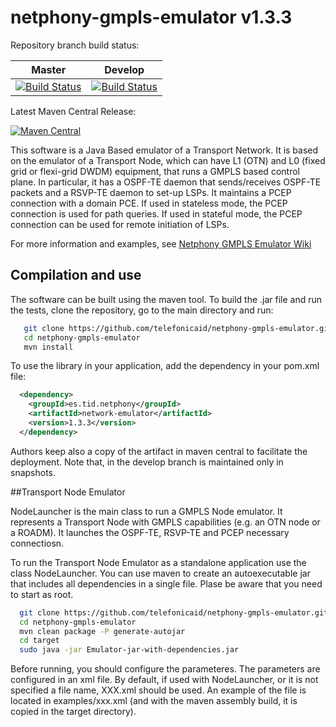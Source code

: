 netphony-gmpls-emulator v1.3.3
===================
Repository branch build status:

| **Master**  | **Develop**   |
|:---:|:---:|
| [![Build Status](https://travis-ci.org/telefonicaid/netphony-gmpls-emulator.svg?branch=master)](https://travis-ci.org/telefonicaid/netphony-gmpls-emulator) | [![Build Status](https://travis-ci.org/telefonicaid/netphony-gmpls-emulator.svg?branch=develop)](https://travis-ci.org/telefonicaid/netphony-gmpls-emulator) |

Latest Maven Central Release: 

[![Maven Central](https://maven-badges.herokuapp.com/maven-central/es.tid.netphony/gmpls-emulator/badge.svg?style=flat-square)](https://maven-badges.herokuapp.com/maven-central/es.tid.netphony/gmpls-emulator/)

This software is a Java Based emulator of a Transport Network. It is based on the emulator of a Transport Node, which can have L1 (OTN) and L0 (fixed grid or flexi-grid DWDM) equipment, that runs a GMPLS based control plane. In particular, it has a OSPF-TE daemon that sends/receives OSPF-TE packets and a RSVP-TE daemon to set-up LSPs. It maintains a PCEP connection with a domain PCE. If used in stateless mode, the PCEP connection is used for path queries. If used in stateful mode, the PCEP connection can be used for remote initiation of LSPs.

For more information and examples, see [Netphony GMPLS Emulator Wiki](https://github.com/telefonicaid/netphony-gmpls-emulator/wiki)
## Compilation and use

The software can be built using the maven tool. 
To build the .jar file and run the tests, clone the repository, go to the main directory and run:
 ```bash
    git clone https://github.com/telefonicaid/netphony-gmpls-emulator.git
    cd netphony-gmpls-emulator
    mvn install
 ```
 To use the library in your application, add the dependency in your pom.xml file:
  ```xml
    <dependency>
      <groupId>es.tid.netphony</groupId>
      <artifactId>network-emulator</artifactId>
      <version>1.3.3</version>
    </dependency>
 ```
  Authors keep also a copy of the artifact in maven central to facilitate the deployment. 
  Note that, in the develop branch is maintained only in snapshots.
  
##Transport Node Emulator

NodeLauncher is the main class to run a GMPLS Node emulator. It represents a Transport Node with GMPLS capabilities (e.g. an OTN node or a ROADM). It launches the OSPF-TE, RSVP-TE and PCEP necessary connectiosn. 

To run the Transport Node Emulator as a standalone application use the class NodeLauncher. You can use maven to create an autoexecutable jar that includes all dependencies in a single file. Plase be aware that you need to start as root.
  ```bash
    git clone https://github.com/telefonicaid/netphony-gmpls-emulator.git
    cd netphony-gmpls-emulator
    mvn clean package -P generate-autojar
    cd target
    sudo java -jar Emulator-jar-with-dependencies.jar 
 ```
 
 Before running, you should configure the parameteres. The parameters are configured in an xml file. By default, if used with NodeLauncher, or it is not specified a file name, XXX.xml should be used. An example of the file is located in examples/xxx.xml (and with the maven assembly build, it is copied in the target directory).

